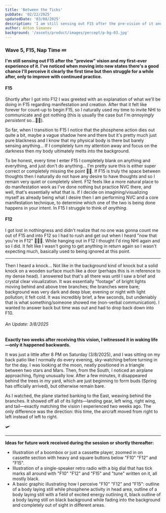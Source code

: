 ```yaml
---
title: 'Between the Ticks'
pubDate: '02/22/2025'
updatedDate: '03/08/2025'
description: 'I am still sensing out F15 after the pre-vision of it and my first-ever experience. I have noticed when moving into new states there is a good chance I will perceive it clearly the first time but then struggle for a while after, only to improve with practice.'
author: Anton Simanov
background: '/assets/product/images/percept/p-bg-03.jpg'
---
```


### Wave 5, F15, Nap Time 💤

**I'm still sensing out F15 after the "preview" vision and my first-ever experience of it. I've noticed when moving into new states there's a good chance I'll perceive it clearly the first time but then struggle for a while after, only to improve with continued practice.**

#### F15

Shortly after I got into F12 I was greeted with an explanation of what we'll be doing in F15 regarding manifestation and creation. After that it felt like forever for count-up to begin F15, so I naturally used my time to invite NHI to communicate and got nothing (this is usually the case but I'm *annoyingly persistent* so...👋🏻). 

So far, when I transition to F15 I notice that the phosphene action dies out quite a bit, maybe a vague shadow here and there but it's pretty much just pure blackness and I know that my physical body is there but barely sensing anything... If I completely turn my attention away and focus on the darkness then my body ultimately melts into the background. 

To be honest, every time I enter F15 I completely blank on anything and everything, and just don't do anything... I'm pretty sure this is either super correct or completely missing the point 👍🏻. If F15 is truly the space between thoughts then I naturally do not have any desire to have thoughts and so I remain very quiet or completely silent. F12 feels like a more natural place to do manifestation work as I've done nothing but practice NVC there, and well, that's essentially what that is. If I decide on imagining/visualizing myself as already being what I desire then I am performing NVC and a core manifestation technique, to determine which one of the two is being done happens in your intent. In F15 I struggle to think of *anything*.

#### F12 

I got lost in nothingness and didn't realize that no one was gonna count me out of F15 and into F12 so I had to rush and get out when I heard "now that you're in F12" 🤦🏻‍♂️. While hanging out in F12 I thought I'd ring NHI again and so I did. It felt like I wasn't going to get anything in return again so I wasn't expecting much, basically used to being ignored at this point. 

<hr>

<div class="row p-t-1 p-l-1 p-r-1">

<div class="col-xs-12 col-md-6">
<p>Then I heard a knock... Not like in the background kind of knock but a solid knock on a wooden surface much like a door (perhaps this is in reference to my dense head). I answered but that's all there was until I saw a brief and crystal clear visualization. It was essentially "footage" of bright lights moving behind and above tree branches; the branches were bare; background was very dark and deep blue; evening or night with light pollution; it felt cold. It was incredibly brief, a few seconds, but undeniably that is what something/someone showed me (non-verbal communication). I wanted to answer back but time was out and had to drop back down into F10.</p>
</div>

<div id="update20250308" class="col-xs-12 col-md-6 p-y-1 m-b-1" style="background: light-dark(var(--set-color-base-50), var(--set-color-base-950));">
<h6>An Update: 3/8/2025</h6>
<p><strong>Exactly two weeks after receiving this vision, I witnessed it in waking life—only it happened backwards.</strong></p>
<p>It was just a little after 8 PM on Saturday (3/8/2025), and I was sitting on my back patio like I normally do every evening, sky-watching before turning in for the day. I was looking at the moon, neatly positioned in a triangle between two stars and Mars. Then, from the South, I noticed an airplane approaching, flying unusually low. After a few minutes, it disappeared behind the trees in my yard, which are just beginning to form buds (Spring has officially arrived), but otherwise remain bare.</p> 
<p>As I watched, the plane started banking to the East, weaving behind the branches. It showed off all of its lights—landing gear, left wing, right wing, and tail—exactly matching the vision I experienced two weeks ago. The only difference was the direction: this time, the aircraft moved from right to left instead of left to right.</p>
<span>🛩️</span>
</div>

</div>

<hr class="m-b-2">

**Ideas for future work received during the session or shortly thereafter:** 

- Illustration of a boombox or just a cassette player, zoomed in on cassette section with heavy and square buttons below "F10" "F12" and "F15".
- Illustration of a single-speaker retro radio with a big dial that has tick marks all around with "F10" "F12" and "F15" and "tune" written on it, all mostly black.
- A basic graphic illustrating how I perceive "F10" "F12" and "F15": outline of a body laying still while phosphene activity in head area, outline of a body laying still with a field of excited energy outlining it, black outline of a body laying still on black background while fading into the background and completely out of sight in different areas. 

